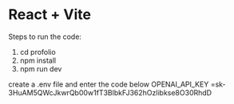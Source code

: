 # React + Vite

Steps to run the code:
1. cd profolio
2. npm install
3. npm run dev

create a .env file and enter the code below
OPENAI_API_KEY =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

